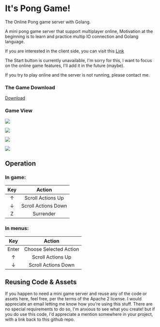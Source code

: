 # It's Pong Game!
The Online Pong game server with Golang.


A mini pong game server that support multiplayer online, Motivation at the beginning is to learn and practice multip IO connection and Golang language.

If you are interested in the client side, you can visit this [Link](https://github.com/ShawnSWu/PongOnlineGameClient)

The Start button is currently unavailable, I'm sorry for this, I want to focus on the online game features, I'll add it in the future (maybe).

If you try to play online and the server is not running, please contact me.

### The Game Download
[Download](https://drive.google.com/drive/u/0/folders/1mY7OuMKwlVf57q6aS_3aXWHUpQ-gJaDM)


### Game View

![](https://i.imgur.com/yFmyAsU.jpg)

![](https://i.imgur.com/TznqYkr.jpg)

![](https://i.imgur.com/hGUjhUs.jpg)

![](https://i.imgur.com/q0USXeK.gif)



## Operation
### In game:
|  Key  |         Action         |
|:-----:|:----------------------:|
|   ↑   |    Scroll Actions Up   |
|   ↓   |   Scroll Actions Down  |
|   Z   |        Surrender       |

### In menus:
|  Key  |          Action        |
|:-----:|:----------------------:|
| Enter | Choose Selected Action |
|   ↑   |    Scroll Actions Up   |
|   ↓   |   Scroll Actions Down  |

## Reusing Code & Assets
If you happen to need a mini game server and reuse any of the code or assets here, feel free, per the terms of the Apache 2 license.
I would appreciate an email letting me know how you're using this stuff.
There are no special requirements to do so, I'm anxious to see what you create!
but if you do use this code, I'd appreciate a mention somewhere in your project, with a link back to this github repo.

